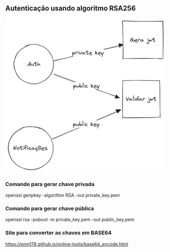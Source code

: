
## Autenticação usando algoritmo RSA256

![plot](./assets/auth-with-rs-256.png)

### Comando para gerar chave privada
openssl genpkey -algorithm RSA -out private_key.pem

### Comando para gerar chave pública
openssl rsa -pubout -in private_key.pem -out public_key.pem

### Site para converter as chaves em BASE64
https://emn178.github.io/online-tools/base64_encode.html
